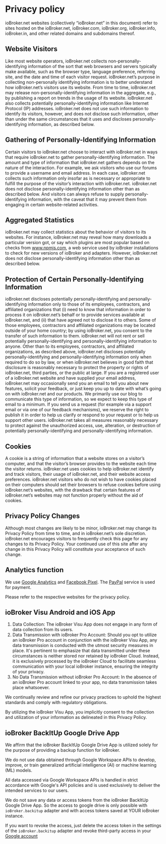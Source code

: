 # Privacy policy
ioBroker.net websites (collectively “ioBroker.net” in this document) refer to sites hosted on the ioBroker.net, ioBroker.com, ioBroker.org, ioBroker.info, ioBroker.in, and other related domains and subdomains thereof.

## Website Visitors
Like most website operators, ioBroker.net collects non-personally-identifying information of the sort that web browsers and servers typically make available, such as the browser type, language preference, referring site, and the date and time of each visitor request. ioBroker.net’s purpose in collecting non-personally identifying information is to better understand how ioBroker.net’s visitors use its website. From time to time, ioBroker.net may release non-personally-identifying information in the aggregate, e.g., by publishing a report on trends in the usage of its website.
ioBroker.net also collects potentially personally-identifying information like Internet Protocol (IP) addresses. ioBroker.net does not use such information to identify its visitors, however, and does not disclose such information, other than under the same circumstances that it uses and discloses personally-identifying information, as described below.

## Gathering of Personally-Identifying Information
Certain visitors to ioBroker.net choose to interact with ioBroker.net in ways that require ioBroker.net to gather personally-identifying information. The amount and type of information that ioBroker.net gathers depends on the nature of the interaction. For example, we ask visitors who use our forums to provide a username and email address. In each case, ioBroker.net collects such information only insofar as is necessary or appropriate to fulfill the purpose of the visitor’s interaction with ioBroker.net. ioBroker.net does not disclose personally-identifying information other than as described below. And visitors can always refuse to supply personally-identifying information, with the caveat that it may prevent them from engaging in certain website-related activities.

## Aggregated Statistics
ioBroker.net may collect statistics about the behavior of visitors to its websites. For instance, ioBroker.net may reveal how many downloads a particular version got, or say which plugins are most popular based on checks from www.npmjs.com, a web service used by ioBroker installations to check for new versions of ioBroker and adapters. However, ioBroker.net does not disclose personally-identifying information other than as described below.

## Protection of Certain Personally-Identifying Information
ioBroker.net discloses potentially personally-identifying and personally-identifying information only to those of its employees, contractors, and affiliated organizations that (i) need to know that information in order to process it on ioBroker.net’s behalf or to provide services available at ioBroker.net, and (ii) that have agreed not to disclose it to others. Some of those employees, contractors and affiliated organizations may be located outside of your home country; by using ioBroker.net, you consent to the transfer of such information to them. ioBroker.net will not rent or sell potentially personally-identifying and personally-identifying information to anyone. Other than to its employees, contractors, and affiliated organizations, as described above, ioBroker.net discloses potentially personally-identifying and personally-identifying information only when required to do so by law, or when ioBroker.net believes in good faith that disclosure is reasonably necessary to protect the property or rights of ioBroker.net, third parties, or the public at large. If you are a registered user of a ioBroker.net website and have supplied your email address, ioBroker.net may occasionally send you an email to tell you about new features, solicit your feedback, or just keep you up to date with what’s going on with ioBroker.net and our products. We primarily use our blog to communicate this type of information, so we expect to keep this type of email to a minimum. If you send us a request (for example via a support email or via one of our feedback mechanisms), we reserve the right to publish it in order to help us clarify or respond to your request or to help us support other users. ioBroker.net takes all measures reasonably necessary to protect against the unauthorized access, use, alteration, or destruction of potentially personally-identifying and personally-identifying information.

## Cookies
A cookie is a string of information that a website stores on a visitor’s computer, and that the visitor’s browser provides to the website each time the visitor returns. ioBroker.net uses cookies to help ioBroker.net identify and track visitors, their usage of ioBroker.net, and their website access preferences. ioBroker.net visitors who do not wish to have cookies placed on their computers should set their browsers to refuse cookies before using ioBroker.net’s websites, with the drawback that certain features of ioBroker.net’s websites may not function properly without the aid of cookies.

## Privacy Policy Changes
Although most changes are likely to be minor, ioBroker.net may change its Privacy Policy from time to time, and in ioBroker.net’s sole discretion. ioBroker.net encourages visitors to frequently check this page for any changes to its Privacy Policy. Your continued use of this site after any change in this Privacy Policy will constitute your acceptance of such change.

## Analytics function
We use [Google Analytics](https://policies.google.com/terms) and [Facebook Pixel](https://www.facebook.com/business/m/privacy-and-data).
The [PayPal](https://www.paypal.com/webapps/mpp/ua/privacy-full) service is used for payment.

Please refer to the respective websites for the privacy policy.

## ioBroker Visu Android and iOS App
1. Data Collection: The ioBroker Visu App does not engage in any form of data collection from its users.
2. Data Transmission with ioBroker Pro Account: Should you opt to utilize an ioBroker Pro account in conjunction with the ioBroker Visu App, any data transmission is conducted with the utmost security measures in place. It's pertinent to emphasize that data transmitted under these circumstances is neither stored nor retained by ioBroker Cloud. Instead, it is exclusively processed by the ioBroker Cloud to facilitate seamless communication with your local ioBroker instance, ensuring the integrity of your privacy.
3. No Data Transmission without ioBroker Pro Account: In the absence of an ioBroker Pro account linked to your app, no data transmission takes place whatsoever.
   
We continually review and refine our privacy practices to uphold the highest standards and comply with regulatory obligations.

By utilizing the ioBroker Visu App, you implicitly consent to the collection and utilization of your information as delineated in this Privacy Policy.

## ioBroker BackItUp Google Drive App
We affirm that the ioBroker BackItUp Google Drive App is utilized solely for the purpose of providing a backup function for ioBroker.

We do not use data obtained through Google Workspace APIs to develop, improve, or train generalized artificial intelligence (AI) or machine learning (ML) models.

All data accessed via Google Workspace APIs is handled in strict accordance with Google's API policies and is used exclusively to deliver the intended services to our users.

We do not save any data or access tokens from the ioBroker BackItUp Google Drive App. So the access to google drive is only possible with `ioBroker.backitup` adapter and with access tokens saved at YOUR ioBroker instance.

If you want to revoke the access, just delete the access token in the settings of the `ioBroker.backitup` adapter and revoke third-party access in your [Google account](https://myaccount.google.com/u/2/connections?continue=https%3A%2F%2Fmyaccount.google.com%2Fu%2F2%2Fsecurity)
